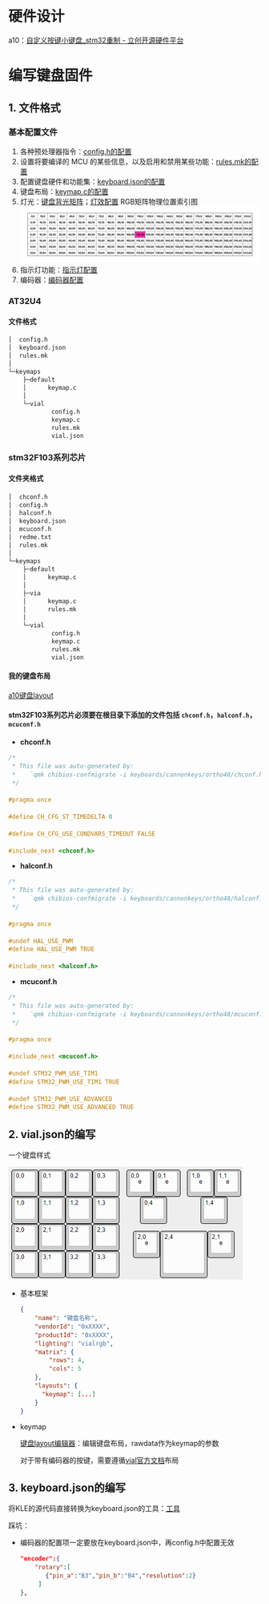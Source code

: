 # 硬件设计

a10：[自定义按键小键盘_stm32重制 - 立创开源硬件平台](https://oshwhub.com/ayanami-1/new_pad)

# 编写键盘固件

## 1. 文件格式

### 基本配置文件

1. 各种预处理器指令：[config.h的配置](https://docs.qmk.fm/config_options "config.h的配置")
2. 设置将要编译的 MCU 的某些信息，以及启用和禁用某些功能：[rules.mk的配置](https://docs.qmk.fm/config_options#the-rules-mk-file)
3. 配置键盘硬件和功能集：[keyboard.json的配置](https://docs.qmk.fm/porting_your_keyboard_to_qmk#keyboard-json "keyboard.json的配置")
4. 键盘布局：[keymap.c的配置](https://docs.qmk.fm/keymap#keymap-and-layers)
5. 灯光：[键盘背光矩阵](https://docs.qmk.fm/features/rgb_matrix)；[灯效配置](https://docs.qmk.fm/features/rgb_matrix#rgb-matrix-effects)
   RGB矩阵物理位置索引图
   ![1741940835346](image/readme/1741940835346.png)
6. 指示灯功能：[指示灯配置](https://docs.qmk.fm/features/rgb_matrix#indicators)
7. 编码器：[编码器配置](https://docs.qmk.fm/features/encoders#encoder-map)

### AT32U4

#### 文件格式

```
│  config.h
│  keyboard.json
│  rules.mk
│
└─keymaps
    ├─default
    │      keymap.c
    │
    └─vial
            config.h
            keymap.c
            rules.mk
            vial.json
```

### **stm32F103系列芯片**

#### 文件夹格式

```
│  chconf.h
│  config.h
│  halconf.h
│  keyboard.json
│  mcuconf.h
│  redme.txt
│  rules.mk
│
└─keymaps
    ├─default
    │      keymap.c
    │
    ├─via
    │      keymap.c
    │      rules.mk
    │
    └─vial
            config.h
            keymap.c
            rules.mk
            vial.json
```

#### 我的键盘布局

[a10键盘layout](https://keyboard-layout-editor.com/##@@=0,0&_x:1&w:2%3B&=0,3%3B&@_y:0.5%3B&=1,0&=1,1&=1,2&=1,3%3B&@=2,0&=2,1%3B&@_y:-0.5&x:2%3B&=0,0%0A%0A%0A%0A%0A%0A%0A%0A%0Ae&=2,2&=0,1%0A%0A%0A%0A%0A%0A%0A%0A%0Ae%3B&@_y:-0.5%3B&=3,0&=3,1)

#### stm32F103系列芯片必须要在根目录下添加的文件包括 `chconf.h`，`halconf.h`，`mcuconf.h`

* **chconf.h**

```c
/*
 * This file was auto-generated by:
 *    `qmk chibios-confmigrate -i keyboards/cannonkeys/ortho48/chconf.h -r platforms/chibios/common/configs/chconf.h`
 */

#pragma once

#define CH_CFG_ST_TIMEDELTA 0

#define CH_CFG_USE_CONDVARS_TIMEOUT FALSE

#include_next <chconf.h>

```

* **halconf.h**

```c
/*
 * This file was auto-generated by:
 *    `qmk chibios-confmigrate -i keyboards/cannonkeys/ortho48/halconf.h -r platforms/chibios/common/configs/halconf.h`
 */

#pragma once

#undef HAL_USE_PWM
#define HAL_USE_PWM TRUE

#include_next <halconf.h>

```

* **mcuconf.h**

```c
/*
 * This file was auto-generated by:
 *    `qmk chibios-confmigrate -i keyboards/cannonkeys/ortho48/mcuconf.h -r platforms/chibios/STM32_F103_STM32DUINO/configs/mcuconf.h`
 */

#pragma once

#include_next <mcuconf.h>

#undef STM32_PWM_USE_TIM1
#define STM32_PWM_USE_TIM1 TRUE

#undef STM32_PWM_USE_ADVANCED
#define STM32_PWM_USE_ADVANCED TRUE

```

## 2. vial.json的编写

一个键盘样式

![1741771749400](image/readme/1741771749400.png)

- 基本框架

  ```json
  {
      "name": "键盘名称",
      "vendorId": "0xXXXX",
      "productId": "0xXXXX",
      "lighting": "vialrgb",
      "matrix": {
          "rows": 4,
          "cols": 5
      },
      "layouts": {
        "keymap": [...]
      }
  }
  ```
- keymap

  [键盘layout编辑器](https://keyboard-layout-editor.com/ "键盘layout编辑器")：编辑键盘布局，rawdata作为keymap的参数

  对于带有编码器的按键，需要遵循[vial官方文档](https://get.vial.today/docs/encoders.html)布局

## 3. keyboard.json的编写

将KLE的源代码直接转换为keyboard.json的工具：[工具](https://qmk.fm/converter/)

踩坑：

- 编码器的配置项一定要放在keyboard.json中，再config.h中配置无效

  ```json
  "encoder":{
      "rotary":[
         {"pin_a":"B3","pin_b":"B4","resolution":2}
       ]
  },
  ```
